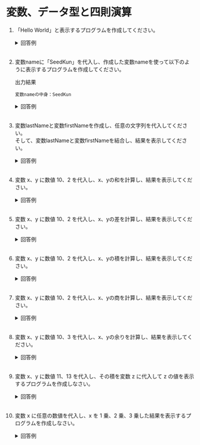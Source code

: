 # 変数、データ型と四則演算

1. 「Hello World」と表示するプログラムを作成してください。

	<details><summary>回答例</summary><div>
		
	```
	echo "Hello World";
	```
		
	</div></details>
	

	<br>

2. 変数nameに「SeedKun」を代入し、作成した変数nameを使って以下のように表示するプログラムを作成してください。

	出力結果
		
	```
	変数nameの中身：SeedKun
	```
		
	<details><summary>回答例</summary><div>
		
	```
	$name = "SeedKun";
	// 以下2通りの方法で表示可
	echo "変数nameの中身：${name}";
	echo '変数nameの中身：' . $name;
	```
		
	</div></details>

	<br>

3. 変数lastNameと変数firstNameを作成し、任意の文字列を代入してください。  
そして、変数lastNameと変数firstNameを結合し、結果を表示してください。

	<details><summary>回答例</summary><div>
		
	```
	$lastName = "山田";
	$firstName = "太郎";
	echo $lastName . $firstName;
	```
		
	</div></details>
	
	<br>

	
1. 変数 x、y に数値 10、2 を代入し、x、yの和を計算し、結果を表示してください。

	<details><summary>回答例</summary><div>
		
	```
	$x = 10;
	$y = 2;
	echo $x + $y;
	```
		
	</div></details>
	
	<br>
	
5. 変数 x、y に数値 10、2 を代入し、x、yの差を計算し、結果を表示してください。

	<details><summary>回答例</summary><div>
		
	```
	$x = 10;
	$y = 2;
	echo $x - $y;
	```
		
	</div></details>
	
	<br>
	
6. 変数 x、y に数値 10、2 を代入し、x、yの積を計算し、結果を表示してください。

	<details><summary>回答例</summary><div>
		
	```
	$x = 10;
	$y = 2;
	echo $x * $y;
	```
		
	</div></details>
	
	<br>
	
7. 変数 x、y に数値 10、2 を代入し、x、yの商を計算し、結果を表示してください。

	<details><summary>回答例</summary><div>
		
	```
	$x = 10;
	$y = 2;
	echo $x / $y;
	```
		
	</div></details>
	
	<br>
	
8. 変数 x、y に数値 10、3 を代入し、x、yの余りを計算し、結果を表示してください。

	<details><summary>回答例</summary><div>
		
	```
	$x = 10;
	$y = 3;
	echo $x % $y;
	```
		
	</div></details>
	
	<br>
	
9. 変数 x、y に数値 11、13 を代入し、その積を変数 z に代入して z の値を表示するプログラムを作成しなさい。

	<details><summary>回答例</summary><div>
		
	```
	$x = 11;
	$y = 13;
	$z = $x * $y;
	echo $z;
	```
		
	</div></details>
	
	<br>
	
10. 変数 x に任意の数値を代入し、x を 1 乗、2 乗、3 乗した結果を表示するプログラムを作成しなさい。

	<details><summary>回答例</summary><div>
		
	```
	$x = 2;
	echo $x;
	echo $x * $x;
	echo $x * $x * $x;
	echo pow($x, 2);
	```
		
	</div></details>
	
	<br>
